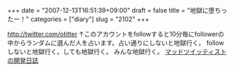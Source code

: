 +++
date = "2007-12-13T16:51:39+09:00"
draft = false
title = "地獄に堕ちったー！"
categories = ["diary"]
slug = "2102"
+++

<a href="http://twitter.com/otitter" target="_blank">http://twitter.com/otitter</a>
↑このアカウントをfollowすると10分毎にfollowerの中からランダムに選んだ人を占います。占い通りにしないと地獄行く。
followしないと地獄行く。しても地獄行く。
みんな地獄行く。
<a href="http://twitter.g.hatena.ne.jp/hbkr/" target="_blank">マッドツイッティストの開発日誌</a>
